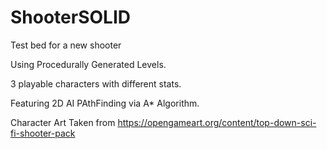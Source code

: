 # ShooterSOLID
Test bed for a new shooter

Using Procedurally Generated Levels.

3 playable characters with different stats.

Featuring 2D AI PAthFinding via A* Algorithm.

Character Art Taken from https://opengameart.org/content/top-down-sci-fi-shooter-pack
